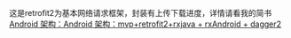 这是retrofit2为基本网络请求框架，封装有上传下载进度，详情请看我的简书<br>
[Android 架构：Android 架构：mvp+retrofit2+rxjava + rxAndroid + dagger2](http://www.jianshu.com/p/72eb7781529f)
